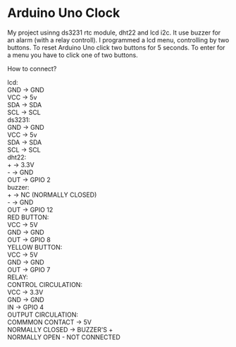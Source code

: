 # Arduino Uno Clock

My project usinng ds3231 rtc module, dht22 and lcd i2c. It use buzzer for an alarm (with a relay controll).
I programmed a lcd menu, controlling by two buttons. To reset Arduino Uno click two buttons for 5 seconds. To enter for a menu you have to click one of two buttons.


How to connect?<br>
    <p>  </p>lcd:<br>
        GND → GND<br>
        VCC → 5v<br>
        SDA → SDA<br>
        SCL → SCL<br>
    ds3231:<br>
        GND → GND<br>
        VCC → 5v<br>
        SDA → SDA<br>
        SCL → SCL<br>
    dht22:<br>
        + → 3.3V<br>
        - → GND<br>
        OUT → GPIO 2<br>
    buzzer:<br>
        + → NC (NORMALLY CLOSED)<br>
        - → GND<br>
        OUT → GPIO 12<br>
    RED BUTTON:<br>
        VCC → 5V<br>
        GND → GND<br>
        OUT → GPIO 8<br>
    YELLOW BUTTON:<br>
        VCC → 5V<br>
        GND → GND<br>
        OUT → GPIO 7<br>
    RELAY:<br>
        CONTROL CIRCULATION:<br>
            VCC → 3.3V<br>
            GND → GND<br>
            IN → GPIO 4<br>
        OUTPUT CIRCULATION:<br>
            COMMMON CONTACT → 5V<br>
            NORMALLY CLOSED → BUZZER'S +<br> 
            NORMALLY OPEN - NOT CONNECTED<br>
